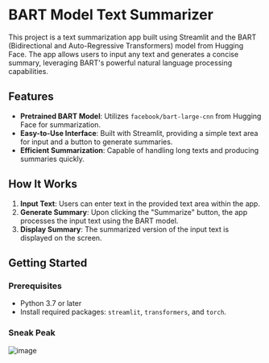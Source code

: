 # BART Model Text Summarizer

This project is a text summarization app built using Streamlit and the BART (Bidirectional and Auto-Regressive Transformers) model from Hugging Face. The app allows users to input any text and generates a concise summary, leveraging BART's powerful natural language processing capabilities.

## Features

- **Pretrained BART Model**: Utilizes `facebook/bart-large-cnn` from Hugging Face for summarization.
- **Easy-to-Use Interface**: Built with Streamlit, providing a simple text area for input and a button to generate summaries.
- **Efficient Summarization**: Capable of handling long texts and producing summaries quickly.

## How It Works

1. **Input Text**: Users can enter text in the provided text area within the app.
2. **Generate Summary**: Upon clicking the "Summarize" button, the app processes the input text using the BART model.
3. **Display Summary**: The summarized version of the input text is displayed on the screen.

## Getting Started

### Prerequisites

- Python 3.7 or later
- Install required packages: `streamlit`, `transformers`, and `torch`.

### Sneak Peak

![image](https://github.com/user-attachments/assets/ed445228-b0fc-4ea4-adba-516e44c4f7bd)

